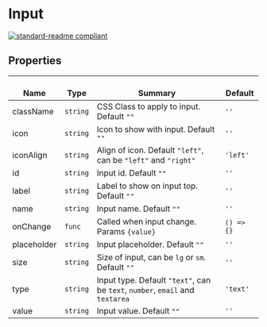 # Input
  [![standard-readme compliant](https://img.shields.io/badge/standard--readme-OK-green.svg?style=flat-square)](https://github.com/RichardLitt/standard-readme)
  

  ## Properties
  | </br>Name | </br>Type | </br>Summary | </br>Default | 
| ---- | ---- | ---- | ---- |
| className | `string` | CSS Class to apply to input. Default `""` | `''` |
| icon | `string` | Icon to show with input. Default `""` | `''` |
| iconAlign | `string` | Align of icon. Default `"left"`, can be `"left"` and `"right"` | `'left'` |
| id | `string` | Input id. Default `""` | `''` |
| label | `string` | Label to show on input top. Default `""` | `''` |
| name | `string` | Input name. Default `""` | `''` |
| onChange | `func` | Called when input change. Params `{value}` | `() => {}` |
| placeholder | `string` | Input placeholder. Default `""` | `''` |
| size | `string` | Size of input, can be `lg` or `sm`. Default `""` | `''` |
| type | `string` | Input type. Default `"text"`, can be `text`, `number`, `email` and `textarea` | `'text'` |
| value | `string` | Input value. Default `""` | `''` |
